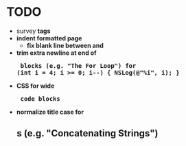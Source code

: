 # TODO

- survey <b> tags
- indent formatted page
  - fix blank line between </footer> and </section>
- trim extra newline at end of <pre> blocks (e.g. "The For Loop")
        for (int i = 4; i >= 0; i--) {
          NSLog(@"%i", i);
        }
        </pre>
- CSS for wide <pre> code blocks 
- normalize title case for <h2>s (e.g. "Concatenating Strings")
